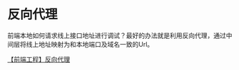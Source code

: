 # 反向代理

前端本地如何请求线上接口地址进行调试？最好的办法就是利用反向代理，通过中间层将线上地址映射为和本地端口及域名一致的Url。

[【前端工程】反向代理](https://segmentfault.com/a/1190000022573939)
